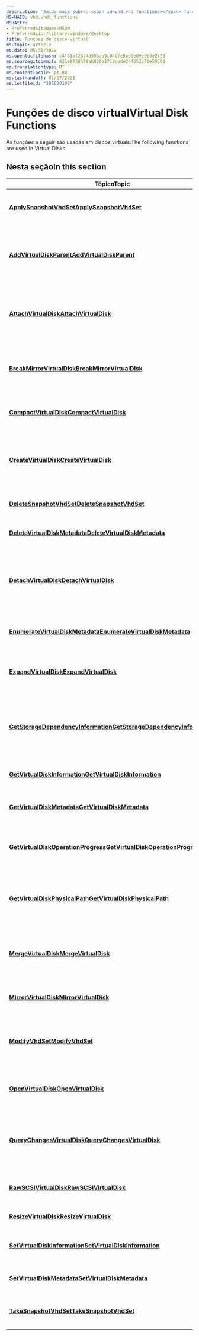 ```yaml
---
description: 'Saiba mais sobre: <span id=vhd.vhd_functions></span> funções de disco virtual'
MS-HAID: vhd.vhd\_functions
MSHAttr:
- PreferredSiteName:MSDN
- PreferredLib:/library/windows/desktop
title: Funções de disco virtual
ms.topic: article
ms.date: 05/31/2018
ms.openlocfilehash: c4f31af2b24a55baa3c64bfe5bd9e09e0b9e2f59
ms.sourcegitcommit: 831e8f3db78ab820e1710cede244553c70e50500
ms.translationtype: MT
ms.contentlocale: pt-BR
ms.lasthandoff: 01/07/2021
ms.locfileid: "105800198"
---
```

# <a name="span-idvhdvhd_functionsspanvirtual-disk-functions"></a><span data-ttu-id="02c6b-103"><span id="vhd.vhd_functions"></span>Funções de disco virtual</span><span class="sxs-lookup"><span data-stu-id="02c6b-103"><span id="vhd.vhd_functions"></span>Virtual Disk Functions</span></span>

<span data-ttu-id="02c6b-104">As funções a seguir são usadas em discos virtuais:</span><span class="sxs-lookup"><span data-stu-id="02c6b-104">The following functions are used in Virtual Disks:</span></span>

## <a name="span-idin_this_sectionspanin-this-section"></a><span data-ttu-id="02c6b-105"><span id="in_this_section"></span>Nesta seção</span><span class="sxs-lookup"><span data-stu-id="02c6b-105"><span id="in_this_section"></span>In this section</span></span>

<table>
<colgroup>
<col style="width: 50%" />
<col style="width: 50%" />
</colgroup>
<thead>
<tr class="header">
<th><span data-ttu-id="02c6b-106">Tópico</span><span class="sxs-lookup"><span data-stu-id="02c6b-106">Topic</span></span></th>
<th><span data-ttu-id="02c6b-107">Descrição</span><span class="sxs-lookup"><span data-stu-id="02c6b-107">Description</span></span></th>
</tr>
</thead>
<tbody>
<tr class="odd">
<td><p><span data-ttu-id="02c6b-108"><a href="/windows/win32/api/virtdisk/nf-virtdisk-applysnapshotvhdset"><strong>ApplySnapshotVhdSet</strong></a></span><span class="sxs-lookup"><span data-stu-id="02c6b-108"><a href="/windows/win32/api/virtdisk/nf-virtdisk-applysnapshotvhdset"><strong>ApplySnapshotVhdSet</strong></a></span></span></p></td>
<td><p><span data-ttu-id="02c6b-109">Aplica um instantâneo do disco virtual atual para arquivos de conjunto VHD.</span><span class="sxs-lookup"><span data-stu-id="02c6b-109">Applies a snapshot of the current virtual disk for VHD Set files.</span></span></p></td>
</tr>
<tr class="even">
<td><p><span data-ttu-id="02c6b-110"><a href="/windows/desktop/api/virtdisk/nf-virtdisk-addvirtualdiskparent"><strong>AddVirtualDiskParent</strong></a></span><span class="sxs-lookup"><span data-stu-id="02c6b-110"><a href="/windows/desktop/api/virtdisk/nf-virtdisk-addvirtualdiskparent"><strong>AddVirtualDiskParent</strong></a></span></span></p></td>
<td><p><span data-ttu-id="02c6b-111">Anexa um pai a um disco virtual aberto com o sinalizador <strong>OPEN_VIRTUAL_DISK_FLAG_CUSTOM_DIFF_CHAIN</strong> .</span><span class="sxs-lookup"><span data-stu-id="02c6b-111">Attaches a parent to a virtual disk opened with the <strong>OPEN_VIRTUAL_DISK_FLAG_CUSTOM_DIFF_CHAIN</strong> flag.</span></span></p></td>
</tr>
<tr class="odd">
<td><p><span data-ttu-id="02c6b-112"><a href="/windows/win32/api/virtdisk/nf-virtdisk-attachvirtualdisk"><strong>AttachVirtualDisk</strong></a></span><span class="sxs-lookup"><span data-stu-id="02c6b-112"><a href="/windows/win32/api/virtdisk/nf-virtdisk-attachvirtualdisk"><strong>AttachVirtualDisk</strong></a></span></span></p></td>
<td><p><span data-ttu-id="02c6b-113">Anexa um VHD (disco rígido virtual) ou um arquivo de imagem de CD ou DVD (ISO) localizando um provedor VHD apropriado para realizar o anexo.</span><span class="sxs-lookup"><span data-stu-id="02c6b-113">Attaches a virtual hard disk (VHD) or CD or DVD image file (ISO) by locating an appropriate VHD provider to accomplish the attachment.</span></span></p></td>
</tr>
<tr class="even">
<td><p><span data-ttu-id="02c6b-114"><a href="/windows/win32/api/virtdisk/nf-virtdisk-breakmirrorvirtualdisk"><strong>BreakMirrorVirtualDisk</strong></a></span><span class="sxs-lookup"><span data-stu-id="02c6b-114"><a href="/windows/win32/api/virtdisk/nf-virtdisk-breakmirrorvirtualdisk"><strong>BreakMirrorVirtualDisk</strong></a></span></span></p></td>
<td><p><span data-ttu-id="02c6b-115">Interrompe uma operação de espelhamento iniciada anteriormente e define o espelho como o disco virtual ativo.</span><span class="sxs-lookup"><span data-stu-id="02c6b-115">Breaks a previously initiated mirror operation and sets the mirror to be the active virtual disk.</span></span></p></td>
</tr>
<tr class="odd">
<td><p><span data-ttu-id="02c6b-116"><a href="/windows/win32/api/virtdisk/nf-virtdisk-compactvirtualdisk"><strong>CompactVirtualDisk</strong></a></span><span class="sxs-lookup"><span data-stu-id="02c6b-116"><a href="/windows/win32/api/virtdisk/nf-virtdisk-compactvirtualdisk"><strong>CompactVirtualDisk</strong></a></span></span></p></td>
<td><p><span data-ttu-id="02c6b-117">Reduz o tamanho de um arquivo de repositório de backup do VHD (disco rígido virtual).</span><span class="sxs-lookup"><span data-stu-id="02c6b-117">Reduces the size of a virtual hard disk (VHD) backing store file.</span></span></p></td>
</tr>
<tr class="even">
<td><p><span data-ttu-id="02c6b-118"><a href="/windows/win32/api/virtdisk/nf-virtdisk-createvirtualdisk"><strong>CreateVirtualDisk</strong></a></span><span class="sxs-lookup"><span data-stu-id="02c6b-118"><a href="/windows/win32/api/virtdisk/nf-virtdisk-createvirtualdisk"><strong>CreateVirtualDisk</strong></a></span></span></p></td>
<td><p><span data-ttu-id="02c6b-119">Cria um arquivo de imagem de disco rígido virtual (VHD), usando parâmetros padrão ou um disco virtual ou disco físico existente.</span><span class="sxs-lookup"><span data-stu-id="02c6b-119">Creates a virtual hard disk (VHD) image file, either using default parameters or using an existing virtual disk or physical disk.</span></span></p></td>
</tr>
<tr class="odd">
<td><p><span data-ttu-id="02c6b-120"><a href="/windows/win32/api/virtdisk/nf-virtdisk-deletesnapshotvhdset"><strong>DeleteSnapshotVhdSet</strong></a></span><span class="sxs-lookup"><span data-stu-id="02c6b-120"><a href="/windows/win32/api/virtdisk/nf-virtdisk-deletesnapshotvhdset"><strong>DeleteSnapshotVhdSet</strong></a></span></span></p></td>
<td><p><span data-ttu-id="02c6b-121">Exclui um instantâneo de um arquivo de conjunto de VHD.</span><span class="sxs-lookup"><span data-stu-id="02c6b-121">Deletes a snapshot from a VHD Set file.</span></span></p></td>
</tr>
<tr class="even">
<td><p><span data-ttu-id="02c6b-122"><a href="/windows/desktop/api/virtdisk/nf-virtdisk-deletevirtualdiskmetadata"><strong>DeleteVirtualDiskMetadata</strong></a></span><span class="sxs-lookup"><span data-stu-id="02c6b-122"><a href="/windows/desktop/api/virtdisk/nf-virtdisk-deletevirtualdiskmetadata"><strong>DeleteVirtualDiskMetadata</strong></a></span></span></p></td>
<td><p><span data-ttu-id="02c6b-123">Exclui os metadados de um disco virtual.</span><span class="sxs-lookup"><span data-stu-id="02c6b-123">Deletes metadata from a virtual disk.</span></span></p></td>
</tr>
<tr class="odd">
<td><p><span data-ttu-id="02c6b-124"><a href="/windows/win32/api/virtdisk/nf-virtdisk-detachvirtualdisk"><strong>DetachVirtualDisk</strong></a></span><span class="sxs-lookup"><span data-stu-id="02c6b-124"><a href="/windows/win32/api/virtdisk/nf-virtdisk-detachvirtualdisk"><strong>DetachVirtualDisk</strong></a></span></span></p></td>
<td><p><span data-ttu-id="02c6b-125">Desanexa um VHD (disco rígido virtual) ou um arquivo de imagem de CD ou DVD (ISO) localizando um provedor de disco virtual apropriado para realizar a operação.</span><span class="sxs-lookup"><span data-stu-id="02c6b-125">Detaches a virtual hard disk (VHD) or CD or DVD image file (ISO) by locating an appropriate virtual disk provider to accomplish the operation.</span></span></p></td>
</tr>
<tr class="even">
<td><p><span data-ttu-id="02c6b-126"><a href="/windows/desktop/api/virtdisk/nf-virtdisk-enumeratevirtualdiskmetadata"><strong>EnumerateVirtualDiskMetadata</strong></a></span><span class="sxs-lookup"><span data-stu-id="02c6b-126"><a href="/windows/desktop/api/virtdisk/nf-virtdisk-enumeratevirtualdiskmetadata"><strong>EnumerateVirtualDiskMetadata</strong></a></span></span></p></td>
<td><p><span data-ttu-id="02c6b-127">Enumera os metadados associados a um disco virtual.</span><span class="sxs-lookup"><span data-stu-id="02c6b-127">Enumerates the metadata associated with a virtual disk.</span></span></p></td>
</tr>
<tr class="odd">
<td><p><span data-ttu-id="02c6b-128"><a href="/windows/win32/api/virtdisk/nf-virtdisk-expandvirtualdisk"><strong>ExpandVirtualDisk</strong></a></span><span class="sxs-lookup"><span data-stu-id="02c6b-128"><a href="/windows/win32/api/virtdisk/nf-virtdisk-expandvirtualdisk"><strong>ExpandVirtualDisk</strong></a></span></span></p></td>
<td><p><span data-ttu-id="02c6b-129">Aumenta o tamanho de um VHD (disco rígido virtual) fixo ou expansível dinamicamente.</span><span class="sxs-lookup"><span data-stu-id="02c6b-129">Increases the size of a fixed or dynamically expandable virtual hard disk (VHD).</span></span></p></td>
</tr>
<tr class="even">
<td><p><span data-ttu-id="02c6b-130"><a href="/windows/win32/api/virtdisk/nf-virtdisk-getstoragedependencyinformation"><strong>GetStorageDependencyInformation</strong></a></span><span class="sxs-lookup"><span data-stu-id="02c6b-130"><a href="/windows/win32/api/virtdisk/nf-virtdisk-getstoragedependencyinformation"><strong>GetStorageDependencyInformation</strong></a></span></span></p></td>
<td><p><span data-ttu-id="02c6b-131">Retorna as relações entre os discos rígidos virtuais (VHDs) ou o arquivo de imagem de CD ou DVD (ISO) ou os volumes contidos nesses discos e seu disco ou volume pai.</span><span class="sxs-lookup"><span data-stu-id="02c6b-131">Returns the relationships between virtual hard disks (VHDs) or CD or DVD image file (ISO) or the volumes contained within those disks and their parent disk or volume.</span></span></p></td>
</tr>
<tr class="odd">
<td><p><span data-ttu-id="02c6b-132"><a href="/windows/win32/api/virtdisk/nf-virtdisk-getvirtualdiskinformation"><strong>GetVirtualDiskInformation</strong></a></span><span class="sxs-lookup"><span data-stu-id="02c6b-132"><a href="/windows/win32/api/virtdisk/nf-virtdisk-getvirtualdiskinformation"><strong>GetVirtualDiskInformation</strong></a></span></span></p></td>
<td><p><span data-ttu-id="02c6b-133">Recupera informações sobre um VHD.</span><span class="sxs-lookup"><span data-stu-id="02c6b-133">Retrieves information about a VHD.</span></span></p></td>
</tr>
<tr class="even">
<td><p><span data-ttu-id="02c6b-134"><a href="/windows/desktop/api/virtdisk/nf-virtdisk-getvirtualdiskmetadata"><strong>GetVirtualDiskMetadata</strong></a></span><span class="sxs-lookup"><span data-stu-id="02c6b-134"><a href="/windows/desktop/api/virtdisk/nf-virtdisk-getvirtualdiskmetadata"><strong>GetVirtualDiskMetadata</strong></a></span></span></p></td>
<td><p><span data-ttu-id="02c6b-135">Recupera os metadados especificados do disco virtual.</span><span class="sxs-lookup"><span data-stu-id="02c6b-135">Retrieves the specified metadata from the virtual disk.</span></span></p></td>
</tr>
<tr class="odd">
<td><p><span data-ttu-id="02c6b-136"><a href="/windows/win32/api/virtdisk/nf-virtdisk-getvirtualdiskoperationprogress"><strong>GetVirtualDiskOperationProgress</strong></a></span><span class="sxs-lookup"><span data-stu-id="02c6b-136"><a href="/windows/win32/api/virtdisk/nf-virtdisk-getvirtualdiskoperationprogress"><strong>GetVirtualDiskOperationProgress</strong></a></span></span></p></td>
<td><p><span data-ttu-id="02c6b-137">Verifica o progresso de uma operação de disco rígido virtual (VHD) assíncrona.</span><span class="sxs-lookup"><span data-stu-id="02c6b-137">Checks the progress of an asynchronous virtual hard disk (VHD) operation.</span></span></p></td>
</tr>
<tr class="even">
<td><p><span data-ttu-id="02c6b-138"><a href="/windows/win32/api/virtdisk/nf-virtdisk-getvirtualdiskphysicalpath"><strong>GetVirtualDiskPhysicalPath</strong></a></span><span class="sxs-lookup"><span data-stu-id="02c6b-138"><a href="/windows/win32/api/virtdisk/nf-virtdisk-getvirtualdiskphysicalpath"><strong>GetVirtualDiskPhysicalPath</strong></a></span></span></p></td>
<td><p><span data-ttu-id="02c6b-139">Recupera o caminho para o objeto de dispositivo físico que contém um VHD (disco rígido virtual) ou um arquivo de imagem de CD ou DVD (ISO).</span><span class="sxs-lookup"><span data-stu-id="02c6b-139">Retrieves the path to the physical device object that contains a virtual hard disk (VHD) or CD or DVD image file (ISO).</span></span></p></td>
</tr>
<tr class="odd">
<td><p><span data-ttu-id="02c6b-140"><a href="/windows/win32/api/virtdisk/nf-virtdisk-mergevirtualdisk"><strong>MergeVirtualDisk</strong></a></span><span class="sxs-lookup"><span data-stu-id="02c6b-140"><a href="/windows/win32/api/virtdisk/nf-virtdisk-mergevirtualdisk"><strong>MergeVirtualDisk</strong></a></span></span></p></td>
<td><p><span data-ttu-id="02c6b-141">Mescla um VHD (disco rígido virtual) filho em uma cadeia diferencial com um ou mais discos virtuais pai na cadeia.</span><span class="sxs-lookup"><span data-stu-id="02c6b-141">Merges a child virtual hard disk (VHD) in a differencing chain with one or more parent virtual disks in the chain.</span></span></p></td>
</tr>
<tr class="even">
<td><p><span data-ttu-id="02c6b-142"><a href="/windows/win32/api/virtdisk/nf-virtdisk-mirrorvirtualdisk"><strong>MirrorVirtualDisk</strong></a></span><span class="sxs-lookup"><span data-stu-id="02c6b-142"><a href="/windows/win32/api/virtdisk/nf-virtdisk-mirrorvirtualdisk"><strong>MirrorVirtualDisk</strong></a></span></span></p></td>
<td><p><span data-ttu-id="02c6b-143">Inicia uma operação de espelhamento para um disco virtual.</span><span class="sxs-lookup"><span data-stu-id="02c6b-143">Initiates a mirror operation for a virtual disk.</span></span></p></td>
</tr>
<tr class="odd">
<td><p><span data-ttu-id="02c6b-144"><a href="/windows/win32/api/virtdisk/nf-virtdisk-modifyvhdset"><strong>ModifyVhdSet</strong></a></span><span class="sxs-lookup"><span data-stu-id="02c6b-144"><a href="/windows/win32/api/virtdisk/nf-virtdisk-modifyvhdset"><strong>ModifyVhdSet</strong></a></span></span></p></td>
<td><p><span data-ttu-id="02c6b-145">Modifica o conteúdo interno de um arquivo de disco virtual.</span><span class="sxs-lookup"><span data-stu-id="02c6b-145">Modifies the internal contents of a virtual disk file.</span></span> <span data-ttu-id="02c6b-146">Pode ser usado para definir a folha ativa ou para corrigir entradas de instantâneo.</span><span class="sxs-lookup"><span data-stu-id="02c6b-146">Can be used to set the active leaf, or to fix up snapshot entries.</span></span></p></td>
</tr>
<tr class="even">
<td><p><span data-ttu-id="02c6b-147"><a href="/windows/win32/api/virtdisk/nf-virtdisk-openvirtualdisk"><strong>OpenVirtualDisk</strong></a></span><span class="sxs-lookup"><span data-stu-id="02c6b-147"><a href="/windows/win32/api/virtdisk/nf-virtdisk-openvirtualdisk"><strong>OpenVirtualDisk</strong></a></span></span></p></td>
<td><p><span data-ttu-id="02c6b-148">Abre um disco rígido virtual (VHD) ou um arquivo de imagem de CD ou DVD (ISO) para uso.</span><span class="sxs-lookup"><span data-stu-id="02c6b-148">Opens a virtual hard disk (VHD) or CD or DVD image file (ISO) for use.</span></span></p></td>
</tr>
<tr class="odd">
<td><p><span data-ttu-id="02c6b-149"><a href="/windows/win32/api/virtdisk/nf-virtdisk-querychangesvirtualdisk"><strong>QueryChangesVirtualDisk</strong></a></span><span class="sxs-lookup"><span data-stu-id="02c6b-149"><a href="/windows/win32/api/virtdisk/nf-virtdisk-querychangesvirtualdisk"><strong>QueryChangesVirtualDisk</strong></a></span></span></p></td>
<td><p><span data-ttu-id="02c6b-150">Recupera informações sobre alterações nas áreas especificadas de um disco rígido virtual (VHD) que são rastreadas pelo RCT (controle de alterações resiliente).</span><span class="sxs-lookup"><span data-stu-id="02c6b-150">Retrieves information about changes to the specified areas of a virtual hard disk (VHD) that are tracked by resilient change tracking (RCT).</span></span></p></td>
</tr>
<tr class="even">
<td><p><span data-ttu-id="02c6b-151"><a href="/windows/win32/api/virtdisk/nf-virtdisk-rawscsivirtualdisk"><strong>RawSCSIVirtualDisk</strong></a></span><span class="sxs-lookup"><span data-stu-id="02c6b-151"><a href="/windows/win32/api/virtdisk/nf-virtdisk-rawscsivirtualdisk"><strong>RawSCSIVirtualDisk</strong></a></span></span></p></td>
<td><p><span data-ttu-id="02c6b-152">Emite uma solicitação SCSI inserida diretamente para um disco rígido virtual.</span><span class="sxs-lookup"><span data-stu-id="02c6b-152">Issues an embedded SCSI request directly to a virtual hard disk.</span></span></p></td>
</tr>
<tr class="odd">
<td><p><span data-ttu-id="02c6b-153"><a href="/windows/desktop/api/virtdisk/nf-virtdisk-resizevirtualdisk"><strong>ResizeVirtualDisk</strong></a></span><span class="sxs-lookup"><span data-stu-id="02c6b-153"><a href="/windows/desktop/api/virtdisk/nf-virtdisk-resizevirtualdisk"><strong>ResizeVirtualDisk</strong></a></span></span></p></td>
<td><p><span data-ttu-id="02c6b-154">Redimensiona um disco virtual.</span><span class="sxs-lookup"><span data-stu-id="02c6b-154">Resizes a virtual disk.</span></span></p></td>
</tr>
<tr class="even">
<td><p><span data-ttu-id="02c6b-155"><a href="/windows/win32/api/virtdisk/nf-virtdisk-setvirtualdiskinformation"><strong>SetVirtualDiskInformation</strong></a></span><span class="sxs-lookup"><span data-stu-id="02c6b-155"><a href="/windows/win32/api/virtdisk/nf-virtdisk-setvirtualdiskinformation"><strong>SetVirtualDiskInformation</strong></a></span></span></p></td>
<td><p><span data-ttu-id="02c6b-156">Define informações sobre um VHD (disco rígido virtual).</span><span class="sxs-lookup"><span data-stu-id="02c6b-156">Sets information about a virtual hard disk (VHD).</span></span></p></td>
</tr>
<tr class="odd">
<td><p><span data-ttu-id="02c6b-157"><a href="/windows/desktop/api/virtdisk/nf-virtdisk-setvirtualdiskmetadata"><strong>SetVirtualDiskMetadata</strong></a></span><span class="sxs-lookup"><span data-stu-id="02c6b-157"><a href="/windows/desktop/api/virtdisk/nf-virtdisk-setvirtualdiskmetadata"><strong>SetVirtualDiskMetadata</strong></a></span></span></p></td>
<td><p><span data-ttu-id="02c6b-158">Define um item de metadados para um disco virtual.</span><span class="sxs-lookup"><span data-stu-id="02c6b-158">Sets a metadata item for a virtual disk.</span></span></p></td>
</tr>
<tr class="even">
<td><p><span data-ttu-id="02c6b-159"><a href="/windows/win32/api/virtdisk/nf-virtdisk-takesnapshotvhdset"><strong>TakeSnapshotVhdSet</strong></a></span><span class="sxs-lookup"><span data-stu-id="02c6b-159"><a href="/windows/win32/api/virtdisk/nf-virtdisk-takesnapshotvhdset"><strong>TakeSnapshotVhdSet</strong></a></span></span></p></td>
<td><p><span data-ttu-id="02c6b-160">Cria um instantâneo do disco virtual atual para arquivos de conjunto VHD.</span><span class="sxs-lookup"><span data-stu-id="02c6b-160">Creates a snapshot of the current virtual disk for VHD Set files.</span></span></p></td>
</tr>
</tbody>
</table>

 

 

 

